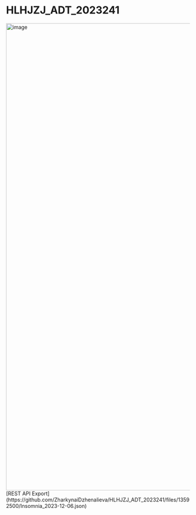 # HLHJZJ_ADT_2023241
<img width="1277" alt="image" src="https://github.com/ZharkynaiDzhenalieva/HLHJZJ_ADT_2023241/assets/142582233/9a5c5e93-4816-45f3-b721-bc79c6765eec">
[REST API Export](https://github.com/ZharkynaiDzhenalieva/HLHJZJ_ADT_2023241/files/13592500/Insomnia_2023-12-06.json)
